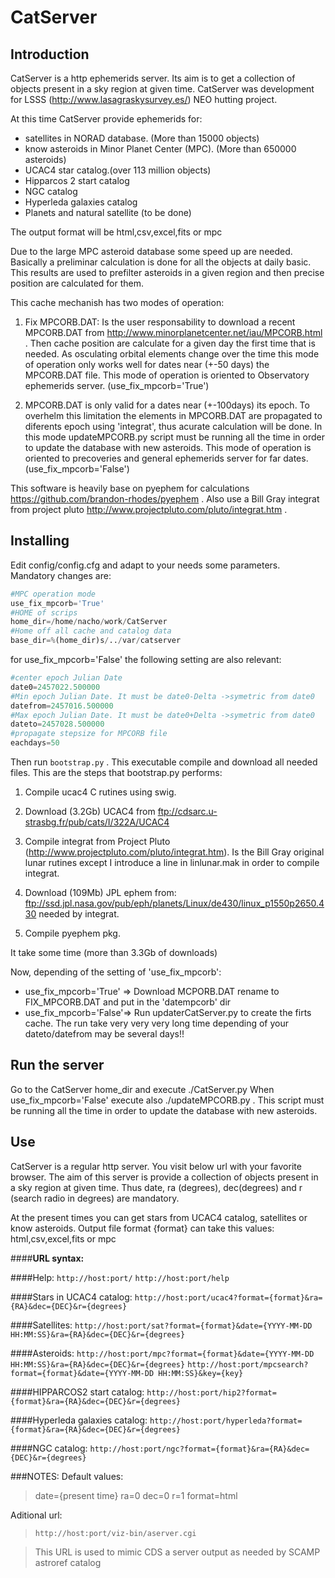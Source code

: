 __CatServer__
========
Introduction
------------
CatServer is a http ephemerids server. Its aim is to get a collection of objects present in a sky region at given time. CatServer was development for LSSS (http://www.lasagraskysurvey.es/) NEO hutting project.

At this time CatServer provide ephemerids for:
* satellites in NORAD database. (More than 15000 objects)
* know asteroids in Minor Planet Center (MPC). (More than 650000 asteroids)
* UCAC4 star catalog.(over 113 million objects)
* Hipparcos 2 start catalog
* NGC catalog
* Hyperleda galaxies catalog
* Planets and natural satellite (to be done)


The output format will be html,csv,excel,fits or mpc 

Due to the large MPC asteroid database some speed up are needed. Basically a preliminar calculation is done for all the objects at daily basic. This results are used to prefilter asteroids in a given region and then precise position are calculated for them.

This cache mechanish has two modes of operation:

1. Fix MPCORB.DAT: Is the user responsability to download a recent MPCORB.DAT from http://www.minorplanetcenter.net/iau/MPCORB.html . Then cache position are calculate for a given day the first time that is needed. As osculating orbital elements change over the time this mode of operation only works well for dates near (+-50 days) the MPCORB.DAT file. This mode of operation is oriented to Observatory ephemerids server. (use_fix_mpcorb='True') 

2. MPCORB.DAT is only valid for a dates near (+-100days) its epoch. To overhelm this limitation the elements in MPCORB.DAT are propagated to diferents epoch using 'integrat', thus acurate calculation will be done. In this mode updateMPCORB.py script must be running all the time in order to update the database with new asteroids. This mode of operation is oriented to precoveries and general ephemerids server for far dates.(use_fix_mpcorb='False') 


This software is heavily base on pyephem for calculations https://github.com/brandon-rhodes/pyephem . Also use a Bill Gray integrat from project pluto http://www.projectpluto.com/pluto/integrat.htm .

__Installing__
----------
Edit config/config.cfg and adapt to your needs some parameters.
Mandatory changes are:
```python
#MPC operation mode
use_fix_mpcorb='True'
#HOME of scrips
home_dir=/home/nacho/work/CatServer
#Home off all cache and catalog data
base_dir=%(home_dir)s/../var/catserver 
```
for use_fix_mpcorb='False' the following setting are also relevant:
```python
#center epoch Julian Date
date0=2457022.500000 
#Min epoch Julian Date. It must be date0-Delta ->symetric from date0
datefrom=2457016.500000
#Max epoch Julian Date. It must be date0+Delta ->symetric from date0
dateto=2457028.500000
#propagate stepsize for MPCORB file
eachdays=50
```

Then run `bootstrap.py` . This executable compile and download all needed files.
This are the steps that bootstrap.py performs:

1. Compile ucac4 C rutines using swig.

2. Download (3.2Gb) UCAC4 from ftp://cdsarc.u-strasbg.fr/pub/cats/I/322A/UCAC4

3. Compile integrat from Project Pluto (http://www.projectpluto.com/pluto/integrat.htm). Is the Bill Gray original lunar rutines except I introduce a line in linlunar.mak in order to compile integrat.

4. Download (109Mb) JPL ephem  from: ftp://ssd.jpl.nasa.gov/pub/eph/planets/Linux/de430/linux_p1550p2650.430 needed by integrat.

5. Compile pyephem pkg. 

It take some time (more than 3.3Gb of downloads)

Now, depending of the setting of 'use_fix_mpcorb':
* use_fix_mpcorb='True' => Download MCPORB.DAT rename to FIX_MPCORB.DAT and put in the 'datempcorb' dir
* use_fix_mpcorb='False'=> Run updaterCatServer.py to create the firts cache. The run take very very very long time depending of your dateto/datefrom may be several days!!

__Run the server__
----------

Go to the CatServer home_dir and execute ./CatServer.py
When use_fix_mpcorb='False' execute also ./updateMPCORB.py . This script must be running all the time in order to update the database with new asteroids.


__Use__
----------
CatServer is a regular http server. You visit below url with your favorite browser. The aim of this server is provide a collection of objects present in a sky region at given time. Thus date, ra (degrees), dec(degrees) and r (search radio in degrees) are mandatory.

At the present times you can get stars from UCAC4 catalog, satellites or know asteroids. Output file format {format} can take this values: html,csv,excel,fits or mpc

####**URL syntax:**

####Help:
`http://host:port/`
`http://host:port/help`

####Stars in UCAC4 catalog:
`http://host:port/ucac4?format={format}&ra={RA}&dec={DEC}&r={degrees}`

####Satellites:
`http://host:port/sat?format={format}&date={YYYY-MM-DD HH:MM:SS}&ra={RA}&dec={DEC}&r={degrees}`

####Asteroids:
`http://host:port/mpc?format={format}&date={YYYY-MM-DD HH:MM:SS}&ra={RA}&dec={DEC}&r={degrees}`
`http://host:port/mpcsearch?format={format}&date={YYYY-MM-DD HH:MM:SS}&key={key}`

####HIPPARCOS2 start catalog:
`http://host:port/hip2?format={format}&ra={RA}&dec={DEC}&r={degrees}`

####Hyperleda galaxies catalog:
`http://host:port/hyperleda?format={format}&ra={RA}&dec={DEC}&r={degrees}`

####NGC catalog:
`http://host:port/ngc?format={format}&ra={RA}&dec={DEC}&r={degrees}`

###NOTES:
Default values:
>date={present time}
>ra=0
>dec=0
>r=1
>format=html

Aditional url:

>`http://host:port/viz-bin/aserver.cgi`

>This URL is used to mimic CDS a server output as needed by SCAMP astroref catalog


